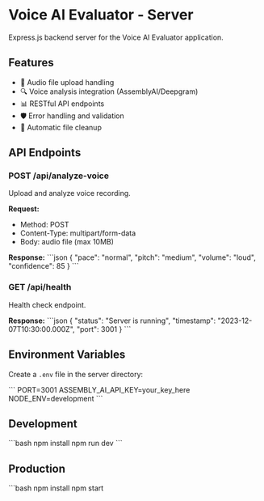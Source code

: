 # Voice AI Evaluator - Server

Express.js backend server for the Voice AI Evaluator application.

## Features

- 🎤 Audio file upload handling
- 🔍 Voice analysis integration (AssemblyAI/Deepgram)
- 📊 RESTful API endpoints
- 🛡️ Error handling and validation
- 📁 Automatic file cleanup

## API Endpoints

### POST /api/analyze-voice

Upload and analyze voice recording.

**Request:**

- Method: POST
- Content-Type: multipart/form-data
- Body: audio file (max 10MB)

**Response:**
\`\`\`json
{
"pace": "normal",
"pitch": "medium",
"volume": "loud",
"confidence": 85
}
\`\`\`

### GET /api/health

Health check endpoint.

**Response:**
\`\`\`json
{
"status": "Server is running",
"timestamp": "2023-12-07T10:30:00.000Z",
"port": 3001
}
\`\`\`

## Environment Variables

Create a `.env` file in the server directory:

\`\`\`
PORT=3001
ASSEMBLY_AI_API_KEY=your_key_here
NODE_ENV=development
\`\`\`

## Development

\`\`\`bash
npm install
npm run dev
\`\`\`

## Production

\`\`\`bash
npm install
npm start
